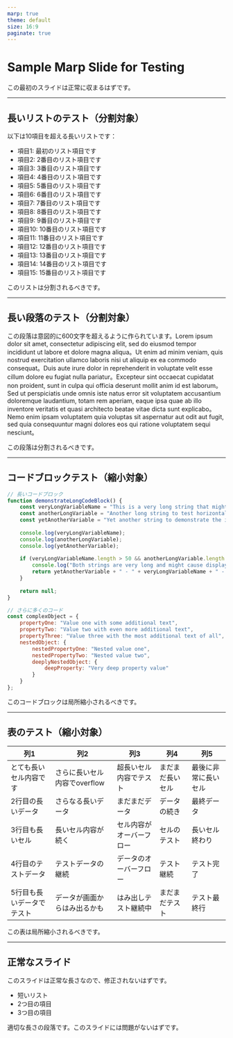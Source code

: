 ```yaml
---
marp: true
theme: default
size: 16:9
paginate: true
---
```


# Sample Marp Slide for Testing

この最初のスライドは正常に収まるはずです。

---

## 長いリストのテスト（分割対象）

以下は10項目を超える長いリストです：

- 項目1: 最初のリスト項目です
- 項目2: 2番目のリスト項目です
- 項目3: 3番目のリスト項目です
- 項目4: 4番目のリスト項目です
- 項目5: 5番目のリスト項目です
- 項目6: 6番目のリスト項目です
- 項目7: 7番目のリスト項目です
- 項目8: 8番目のリスト項目です
- 項目9: 9番目のリスト項目です
- 項目10: 10番目のリスト項目です
- 項目11: 11番目のリスト項目です
- 項目12: 12番目のリスト項目です
- 項目13: 13番目のリスト項目です
- 項目14: 14番目のリスト項目です
- 項目15: 15番目のリスト項目です

このリストは分割されるべきです。

---

## 長い段落のテスト（分割対象）

この段落は意図的に600文字を超えるように作られています。Lorem ipsum dolor sit amet, consectetur adipiscing elit, sed do eiusmod tempor incididunt ut labore et dolore magna aliqua。Ut enim ad minim veniam, quis nostrud exercitation ullamco laboris nisi ut aliquip ex ea commodo consequat。Duis aute irure dolor in reprehenderit in voluptate velit esse cillum dolore eu fugiat nulla pariatur。Excepteur sint occaecat cupidatat non proident, sunt in culpa qui officia deserunt mollit anim id est laborum。Sed ut perspiciatis unde omnis iste natus error sit voluptatem accusantium doloremque laudantium, totam rem aperiam, eaque ipsa quae ab illo inventore veritatis et quasi architecto beatae vitae dicta sunt explicabo。Nemo enim ipsam voluptatem quia voluptas sit aspernatur aut odit aut fugit, sed quia consequuntur magni dolores eos qui ratione voluptatem sequi nesciunt。

この段落は分割されるべきです。

---

## コードブロックテスト（縮小対象）

```javascript
// 長いコードブロック
function demonstrateLongCodeBlock() {
    const veryLongVariableName = "This is a very long string that might cause overflow";
    const anotherLongVariable = "Another long string to test horizontal overflow";
    const yetAnotherVariable = "Yet another string to demonstrate the issue";
    
    console.log(veryLongVariableName);
    console.log(anotherLongVariable);
    console.log(yetAnotherVariable);
    
    if (veryLongVariableName.length > 50 && anotherLongVariable.length > 50) {
        console.log("Both strings are very long and might cause display issues");
        return yetAnotherVariable + " - " + veryLongVariableName + " - " + anotherLongVariable;
    }
    
    return null;
}

// さらに多くのコード
const complexObject = {
    propertyOne: "Value one with some additional text",
    propertyTwo: "Value two with even more additional text",
    propertyThree: "Value three with the most additional text of all",
    nestedObject: {
        nestedPropertyOne: "Nested value one",
        nestedPropertyTwo: "Nested value two",
        deeplyNestedObject: {
            deepProperty: "Very deep property value"
        }
    }
};
```

このコードブロックは局所縮小されるべきです。

---

## 表のテスト（縮小対象）

| 列1 | 列2 | 列3 | 列4 | 列5 |
|-----|-----|-----|-----|-----|
| とても長いセル内容です | さらに長いセル内容でoverflow | 超長いセル内容でテスト | まだまだ長いセル | 最後に非常に長いセル |
| 2行目の長いデータ | さらなる長いデータ | まだまだデータ | データの続き | 最終データ |
| 3行目も長いセル | 長いセル内容が続く | セル内容がオーバーフロー | セルのテスト | 長いセル終わり |
| 4行目のテストデータ | テストデータの継続 | データのオーバーフロー | テスト継続 | テスト完了 |
| 5行目も長いデータでテスト | データが画面からはみ出るかも | はみ出しテスト継続中 | まだまだテスト | テスト最終行 |

この表は局所縮小されるべきです。

---

## 正常なスライド

このスライドは正常な長さなので、修正されないはずです。

- 短いリスト
- 2つ目の項目
- 3つ目の項目

適切な長さの段落です。このスライドには問題がないはずです。
